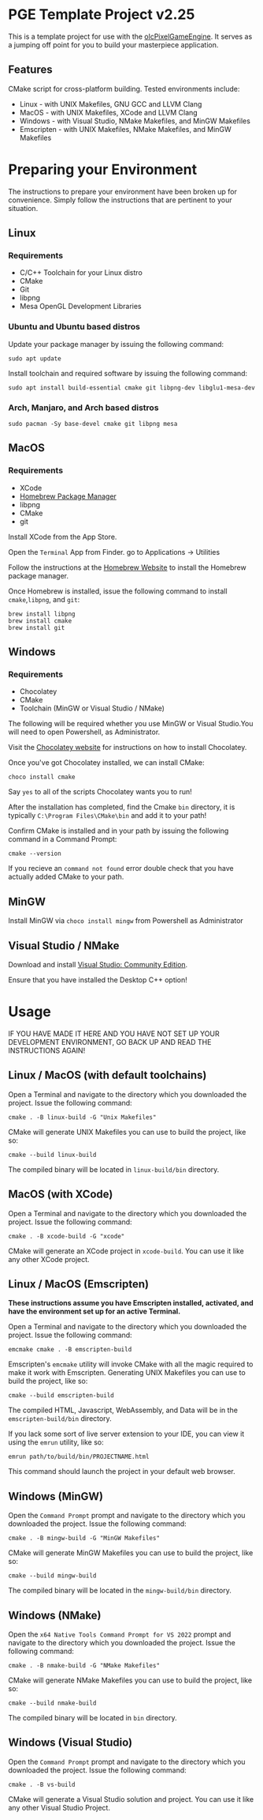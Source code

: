 # PGE Template Project v2.25

This is a template project for use with the [olcPixelGameEngine](https://github.com/OneLoneCoder/olcPixelGameEngine). It serves as a jumping off point for you to build your masterpiece application.

## Features

CMake script for cross-platform building. Tested environments include:

* Linux - with UNIX Makefiles, GNU GCC and LLVM Clang
* MacOS - with UNIX Makefiles, XCode and LLVM Clang
* Windows - with Visual Studio, NMake Makefiles, and MinGW Makefiles
* Emscripten - with UNIX Makefiles, NMake Makefiles, and MinGW Makefiles

# Preparing your Environment

The instructions to prepare your environment have been broken up for convenience. Simply follow the instructions that are pertinent to your situation.

## Linux

### **Requirements**

* C/C++ Toolchain for your Linux distro
* CMake
* Git
* libpng
* Mesa OpenGL Development Libraries

### **Ubuntu and Ubuntu based distros**

Update your package manager by issuing the following command:

```
sudo apt update
```

Install toolchain and required software by issuing the following command:

```
sudo apt install build-essential cmake git libpng-dev libglu1-mesa-dev
```

### **Arch, Manjaro, and Arch based distros**

```
sudo pacman -Sy base-devel cmake git libpng mesa
```

## MacOS

### **Requirements**

* XCode
* [Homebrew Package Manager](https://brew.sh/)
* libpng
* CMake
* git

Install XCode from the App Store.

Open the ``Terminal`` App from Finder. go to Applications -> Utilities

Follow the instructions at the [Homebrew Website](https://brew.sh/) to install the Homebrew package manager.

Once Homebrew is installed, issue the following command to install ``cmake``,``libpng``, and ``git``:


```
brew install libpng 
brew install cmake
brew install git
```

## Windows

### Requirements

* Chocolatey
* CMake
* Toolchain (MinGW or Visual Studio / NMake)

The following will be required whether you use MinGW or Visual Studio.You will need to open Powershell, as Administrator.

Visit the [Chocolatey website](https://chocolatey.org/) for instructions on how to install Chocolatey.

Once you've got Chocolatey installed, we can install CMake:

```
choco install cmake
```

Say ``yes`` to all of the scripts Chocolatey wants you to run!

After the installation has completed, find the Cmake ``bin`` directory, it is typically ``C:\Program Files\CMake\bin`` and add it to your path!

Confirm CMake is installed and in your path by issuing the following command in a Command Prompt:

```
cmake --version
```

If you recieve an ``command not found`` error double check that you have actually added CMake to your path.

## MinGW

Install MinGW via ``choco install mingw`` from Powershell as Administrator


## Visual Studio / NMake

Download and install [Visual Studio: Community Edition](https://visualstudio.microsoft.com/downloads/).

Ensure that you have installed the Desktop C++ option!

# **Usage**

IF YOU HAVE MADE IT HERE AND YOU HAVE NOT SET UP YOUR DEVELOPMENT ENVIRONMENT, GO BACK UP AND READ THE INSTRUCTIONS AGAIN!

## Linux / MacOS (with default toolchains)

Open a Terminal and navigate to the directory which you downloaded the project. Issue the following command:

```
cmake . -B linux-build -G "Unix Makefiles"
```

CMake will generate UNIX Makefiles you can use to build the project, like so:

```
cmake --build linux-build
```

The compiled binary will be located in ``linux-build/bin`` directory.

## MacOS (with XCode)

Open a Terminal and navigate to the directory which you downloaded the project. Issue the following command:

```
cmake . -B xcode-build -G "xcode"
```

CMake will generate an XCode project in ``xcode-build``. You can use it like any other XCode project.

## Linux / MacOS (Emscripten)

**These instructions assume you have Emscripten installed, activated, and have the environment set up for an active Terminal.**

Open a Terminal and navigate to the directory which you downloaded the project. Issue the following command:

```
emcmake cmake . -B emscripten-build
```

Emscripten's ``emcmake`` utility will invoke CMake with all the magic required to make it work with Emscripten. Generating UNIX Makefiles you can use to build the project, like so:

```
cmake --build emscripten-build
```

The compiled HTML, Javascript, WebAssembly, and Data will be in the ``emscripten-build/bin`` directory.

If you lack some sort of live server extension to your IDE, you can view it using the ``emrun`` utility, like so:

```
emrun path/to/build/bin/PROJECTNAME.html
```

This command should launch the project in your default web browser.

## Windows (MinGW)

Open the ``Command Prompt`` prompt and navigate to the directory which you downloaded the project. Issue the following command:

```
cmake . -B mingw-build -G "MinGW Makefiles"
```

CMake will generate MinGW Makefiles you can use to build the project, like so:

```
cmake --build mingw-build
```

The compiled binary will be located in the ``mingw-build/bin`` directory.

## Windows (NMake)

Open the ``x64 Native Tools Command Prompt for VS 2022`` prompt and navigate to the directory which you downloaded the project. Issue the following command:

```
cmake . -B nmake-build -G "NMake Makefiles"
```

CMake will generate NMake Makefiles you can use to build the project, like so:

```
cmake --build nmake-build 
```

The compiled binary will be located in ``bin`` directory.

## Windows (Visual Studio)

Open the ``Command Prompt`` prompt and navigate to the directory which you downloaded the project. Issue the following command:

```
cmake . -B vs-build
```

CMake will generate a Visual Studio solution and project. You can use it like any other Visual Studio Project.

